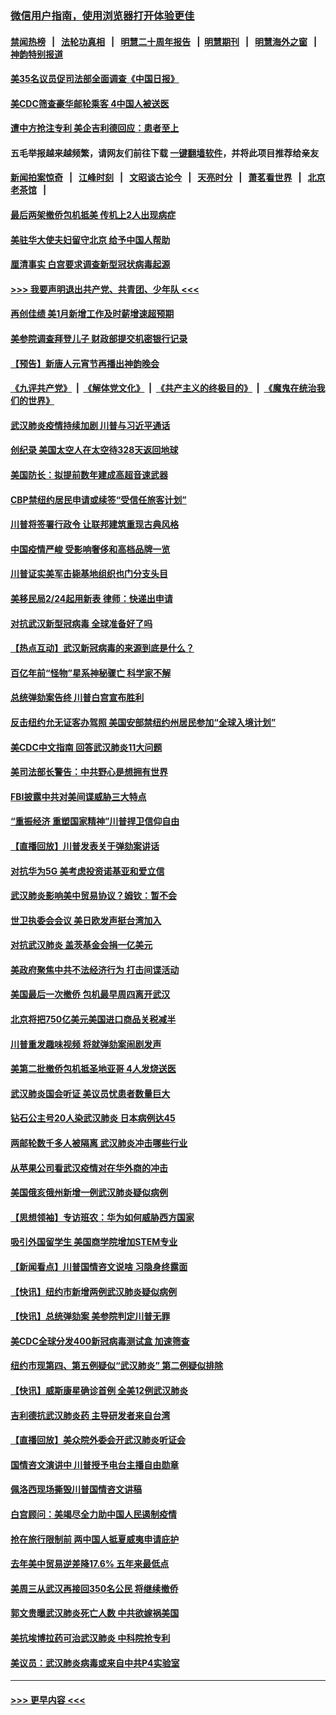 ### [微信用户指南，使用浏览器打开体验更佳](https://github.com/gfw-breaker/banned-news1/blob/master/indexes/wechat-guide.md?t=0)
#### [禁闻热榜](热点新闻.md?t=0)  &nbsp;&nbsp;|&nbsp;&nbsp; [法轮功真相](https://github.com/gfw-breaker/truth/blob/master/README.md?t=0) &nbsp;&nbsp;|&nbsp;&nbsp; [明慧二十周年报告](https://github.com/gfw-breaker/mh-reports/blob/master/README.md?t=0) &nbsp;&nbsp;|&nbsp;&nbsp;[明慧期刊](https://github.com/gfw-breaker/mh-qikan) &nbsp;&nbsp;|&nbsp;&nbsp; [明慧海外之窗](https://github.com/gfw-breaker/mh-news/blob/master/README.md?t=0) &nbsp;&nbsp;|&nbsp;&nbsp; [神韵特别报道](https://github.com/gfw-breaker/mh-news/blob/master/shenyun.md?t=0)
#### [美35名议员促司法部全面调查《中国日报》](../pages/nsc412/n11852435.md?t=02080411) 
#### [美CDC筛查豪华邮轮乘客 4中国人被送医](../pages/nsc412/n11852085.md?t=02080411) 
#### [遭中方抢注专利 美企吉利德回应：患者至上](../pages/nsc412/n11852037.md?t=02080411) 
#### 五毛举报越来越频繁，请网友们前往下载 [一键翻墙软件](https://github.com/gfw-breaker/ssr-accounts)，并将此项目推荐给亲友
#### [新闻拍案惊奇](https://github.com/gfw-breaker/banned-news1/blob/master/pages/link4.md) &nbsp;&nbsp;|&nbsp;&nbsp; [江峰时刻](https://github.com/gfw-breaker/banned-news1/blob/master/pages/link4.md) &nbsp;&nbsp;|&nbsp;&nbsp; [文昭谈古论今](https://github.com/gfw-breaker/banned-news1/blob/master/pages/link4.md) &nbsp;&nbsp;|&nbsp;&nbsp; [天亮时分](https://github.com/gfw-breaker/banned-news1/blob/master/pages/link4.md) &nbsp;&nbsp;|&nbsp;&nbsp; [萧茗看世界](https://github.com/gfw-breaker/banned-news1/blob/master/pages/link4.md) &nbsp;&nbsp;|&nbsp;&nbsp; [北京老茶馆](https://github.com/gfw-breaker/banned-news1/blob/master/pages/link4.md) &nbsp;&nbsp;|&nbsp;&nbsp; 
#### [最后两架撤侨包机抵美 传机上2人出现病症](../pages/nsc412/n11852173.md?t=02080411) 
#### [美驻华大使夫妇留守北京 给予中国人帮助](../pages/nsc412/n11852165.md?t=02080411) 
#### [厘清事实 白宫要求调查新型冠状病毒起源](../pages/nsc412/n11852106.md?t=02080411) 
#### [>>> 我要声明退出共产党、共青团、少年队 <<<](https://github.com/begood0513/goodnews/blob/master/quit/letter.md) 
#### [再创佳绩 美1月新增工作及时薪增速超预期](../pages/nsc412/n11852174.md?t=02080411) 
#### [美参院调查拜登儿子 财政部提交机密银行记录](../pages/nsc412/n11851808.md?t=02080411) 
#### [【预告】新唐人元宵节再播出神韵晚会](../pages/nsc412/n11843192.md?t=02080411) 
#### [《九评共产党》](https://github.com/begood0513/9ping.md/blob/master/README.md) &nbsp;|&nbsp; [《解体党文化》](../../../../jtdwh.md/blob/master/README.md)  &nbsp;|&nbsp; [《共产主义的终极目的》](../../../../gczydzjmd.md/blob/master/README.md) &nbsp;|&nbsp; [《魔鬼在统治我们的世界》](../../../../mgztzwmdsj.md/blob/master/README.md) 
#### [武汉肺炎疫情持续加剧 川普与习近平通话](../pages/nsc412/n11851613.md?t=02080411) 
#### [创纪录 美国太空人在太空待328天返回地球](../pages/nsc412/n11851266.md?t=02080411) 
#### [美国防长：拟提前数年建成高超音速武器](../pages/nsc412/n11850959.md?t=02080411) 
#### [CBP禁纽约居民申请或续签“受信任旅客计划”](../pages/nsc412/n11850857.md?t=02080411) 
#### [川普将签署行政令 让联邦建筑重现古典风格](../pages/nsc412/n11850654.md?t=02080411) 
#### [中国疫情严峻 受影响奢侈和高档品牌一览](../pages/nsc412/n11850319.md?t=02080411) 
#### [川普证实美军击毙基地组织也门分支头目](../pages/nsc412/n11850383.md?t=02080411) 
#### [美移民局2/24起用新表 律师：快递出申请](../pages/nsc412/n11848220.md?t=02080411) 
#### [对抗武汉新型冠病毒 全球准备好了吗](../pages/nsc412/n11850142.md?t=02080411) 
#### [【热点互动】武汉新冠病毒的来源到底是什么？](../pages/nsc412/n11849749.md?t=02080411) 
#### [百亿年前“怪物”星系神秘骤亡 科学家不解](../pages/nsc412/n11849863.md?t=02080411) 
#### [总统弹劾案告终 川普白宫宣布胜利](../pages/nsc412/n11849985.md?t=02080411) 
#### [反击纽约允无证客办驾照  美国安部禁纽约州居民参加“全球入境计划”](../pages/nsc412/n11849828.md?t=02080411) 
#### [美CDC中文指南 回答武汉肺炎11大问题](../pages/nsc412/n11849703.md?t=02080411) 
#### [美司法部长警告：中共野心是想拥有世界](../pages/nsc412/n11849769.md?t=02080411) 
#### [FBI披露中共对美间谍威胁三大特点](../pages/nsc412/n11849700.md?t=02080411) 
#### [“重振经济 重塑国家精神”川普捍卫信仰自由](../pages/nsc412/n11849641.md?t=02080411) 
#### [【直播回放】川普发表关于弹劾案讲话](../pages/nsc412/n11849472.md?t=02080411) 
#### [对抗华为5G 美考虑投资诺基亚和爱立信](../pages/nsc412/n11849510.md?t=02080411) 
#### [武汉肺炎影响美中贸易协议？姆钦：暂不会](../pages/nsc412/n11849497.md?t=02080411) 
#### [世卫执委会会议 美日欧发声挺台湾加入](../pages/nsc412/n11849433.md?t=02080411) 
#### [对抗武汉肺炎 盖茨基金会捐一亿美元](../pages/nsc412/n11848953.md?t=02080411) 
#### [美政府聚焦中共不法经济行为 打击间谍活动](../pages/nsc412/n11849322.md?t=02080411) 
#### [美国最后一次撤侨 包机最早周四离开武汉](../pages/nsc412/n11849395.md?t=02080411) 
#### [北京将把750亿美元美国进口商品关税减半](../pages/nsc412/n11848896.md?t=02080411) 
#### [川普重发趣味视频 将就弹劾案闹剧发声](../pages/nsc412/n11848715.md?t=02080411) 
#### [美第二批撤侨包机抵圣地亚哥 4人发烧送医](../pages/nsc412/n11847923.md?t=02080411) 
#### [武汉肺炎国会听证 美议员忧患者数量巨大](../pages/nsc412/n11844851.md?t=02080411) 
#### [钻石公主号20人染武汉肺炎 日本病例达45](../pages/nsc412/n11847823.md?t=02080411) 
#### [两邮轮数千多人被隔离 武汉肺炎冲击哪些行业](../pages/nsc412/n11847456.md?t=02080411) 
#### [从苹果公司看武汉疫情对在华外商的冲击](../pages/nsc412/n11847586.md?t=02080411) 
#### [美国俄亥俄州新增一例武汉肺炎疑似病例](../pages/nsc412/n11847714.md?t=02080411) 
#### [【思想领袖】专访班农：华为如何威胁西方国家](../pages/nsc412/n11847306.md?t=02080411) 
#### [吸引外国留学生 美国商学院增加STEM专业](../pages/nsc412/n11847417.md?t=02080411) 
#### [【新闻看点】川普国情咨文说啥 习隐身终露面](../pages/nsc412/n11847016.md?t=02080411) 
#### [【快讯】纽约市新增两例武汉肺炎疑似病例](../pages/nsc412/n11847250.md?t=02080411) 
#### [【快讯】总统弹劾案 美参院判定川普无罪](../pages/nsc412/n11847316.md?t=02080411) 
#### [美CDC全球分发400新冠病毒测试盒 加速筛查](../pages/nsc412/n11847260.md?t=02080411) 
#### [纽约市现第四、第五例疑似“武汉肺炎”   第二例疑似排除](../pages/nsc412/n11847332.md?t=02080411) 
#### [【快讯】威斯康星确诊首例 全美12例武汉肺炎](../pages/nsc412/n11847162.md?t=02080411) 
#### [吉利德抗武汉肺炎药 主导研发者来自台湾](../pages/nsc412/n11847064.md?t=02080411) 
#### [【直播回放】美众院外委会开武汉肺炎听证会](../pages/nsc412/n11846727.md?t=02080411) 
#### [国情咨文演讲中 川普授予电台主播自由勋章](../pages/nsc412/n11846815.md?t=02080411) 
#### [佩洛西现场撕毁川普国情咨文讲稿](../pages/nsc412/n11846724.md?t=02080411) 
#### [白宫顾问：美竭尽全力助中国人民遏制疫情](../pages/nsc412/n11846756.md?t=02080411) 
#### [抢在旅行限制前 两中国人抵夏威夷申请庇护](../pages/nsc412/n11846866.md?t=02080411) 
#### [去年美中贸易逆差降17.6% 五年来最低点](../pages/nsc412/n11846755.md?t=02080411) 
#### [美周三从武汉再接回350名公民 将继续撤侨](../pages/nsc412/n11846705.md?t=02080411) 
#### [郭文贵曝武汉肺炎死亡人数 中共欲嫁祸美国](../pages/nsc412/n11846240.md?t=02080411) 
#### [美抗埃博拉药可治武汉肺炎 中科院抢专利](../pages/nsc412/n11846409.md?t=02080411) 
#### [美议员：武汉肺炎病毒或来自中共P4实验室](../pages/nsc412/n11846043.md?t=02080411) 

----
#### [ >>> 更早内容 <<< ](../indexes/nsc412-earlier.md)
